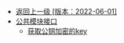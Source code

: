 - [返回上一级 [版本：2022-06-01]](版本：2022-06-01/_sidebar.md)
- [公共模块接口](版本：2022-06-01/公共模块接口/)
  - [获取公钥加密的key](版本：2022-06-01/公共模块接口/获取公钥加密的key.md)
